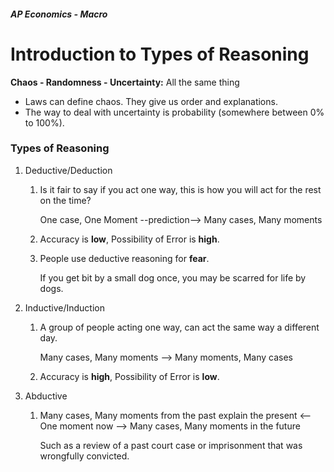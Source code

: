 ##### AP Economics - Macro

# Introduction to Types of Reasoning

**Chaos - Randomness - Uncertainty:** All the same thing

 - Laws can define chaos. They give us order and explanations.
 - The way to deal with uncertainty is probability (somewhere between 0% to 100%).

### Types of Reasoning

1. Deductive/Deduction

   1. Is it fair to say if you act one way, this is how you will act for the rest on the time?

      One case, One Moment --prediction--> Many cases, Many moments

   2. Accuracy is **low**, Possibility of Error is **high**.

   3. People use deductive reasoning for **fear**. 

      If you get bit by a small dog once, you may be scarred for life by dogs.

2. Inductive/Induction

   1. A group of people acting one way, can act the same way a different day.

      Many cases, Many moments --> Many moments, Many cases

   2. Accuracy is **high**, Possibility of Error is **low**.

3. Abductive 

   1. Many cases, Many moments from the past explain the present <-- One moment now --> Many cases, Many moments in the future

      Such as a review of a past court case or imprisonment that was wrongfully convicted.